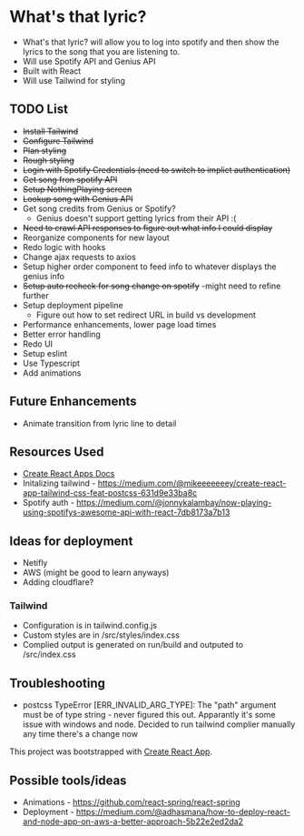 # What's that lyric?

- What's that lyric? will allow you to log into spotify and then show the lyrics to the song that you are listening to.
- Will use Spotify API and Genius API
- Built with React
- Will use Tailwind for styling

## TODO List

- ~~Install Tailwind~~
- ~~Configure Tailwind~~
- ~~Plan styling~~
- ~~Rough styling~~
- ~~Login with Spotify Credentials (need to switch to implict authentication)~~
- ~~Get song fron spotify API~~
- ~~Setup NothingPlaying screen~~
- ~~Lookup song with Genius API~~
- Get song credits from Genius or Spotify?
  - Genius doesn't support getting lyrics from their API :(
- ~~Need to crawl API responses to figure out what info I could display~~
- Reorganize components for new layout
- Redo logic with hooks
- Change ajax requests to axios
- Setup higher order component to feed info to whatever displays the genius info
- ~~Setup auto recheck for song change on spotify~~ -might need to refine further
- Setup deployment pipeline
  - Figure out how to set redirect URL in build vs development
- Performance enhancements, lower page load times
- Better error handling
- Redo UI
- Setup eslint
- Use Typescript
- Add animations

## Future Enhancements

- Animate transition from lyric line to detail

## Resources Used

- [Create React Apps Docs](./create-react-app-docs.md)
- Initalizing tailwind - https://medium.com/@mikeeeeeeey/create-react-app-tailwind-css-feat-postcss-631d9e33ba8c
- Spotify auth - https://medium.com/@jonnykalambay/now-playing-using-spotifys-awesome-api-with-react-7db8173a7b13

## Ideas for deployment

- Netifly
- AWS (might be good to learn anyways)
- Adding cloudflare?

### Tailwind

- Configuration is in tailwind.config.js
- Custom styles are in /src/styles/index.css
- Complied output is generated on run/build and outputed to /src/index.css

## Troubleshooting

- postcss TypeError [ERR_INVALID_ARG_TYPE]: The "path" argument must be of type string - never figured this out. Apparantly it's some issue with windows and node. Decided to run tailwind complier manually any time there's a change now

This project was bootstrapped with [Create React App](https://github.com/facebook/create-react-app).

## Possible tools/ideas

- Animations - https://github.com/react-spring/react-spring
- Deployment - https://medium.com/@adhasmana/how-to-deploy-react-and-node-app-on-aws-a-better-approach-5b22e2ed2da2
